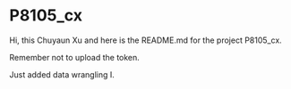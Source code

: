# P8105_cx

Hi, this Chuyaun Xu and here is the README.md for the project P8105_cx.

Remember not to upload the token.

Just added data wrangling I.